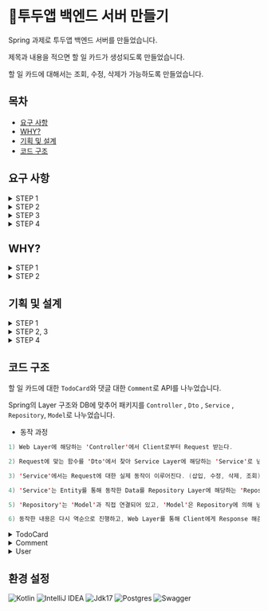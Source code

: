 # 📆투두앱 백엔드 서버 만들기

Spring 과제로 투두앱 백엔드 서버를 만들었습니다. <br/>

제목과 내용을 적으면 할 일 카드가 생성되도록 만들었습니다. <br/>

할 일 카드에 대해서는 조회, 수정, 삭제가 가능하도록 만들었습니다.

## 목차
- [요구 사항](#요구-사항)
- [WHY?](#why)
- [기획 및 설계](#기획-및-설계)
- [코드 구조](#코드-구조)

## 요구 사항

<details>
<summary>STEP 1</summary><div>
  
**할 일 카드 작성 기능**
  > - `할 일 제목`, `할 일 내용`, `작성일`, `작성자 이름`을 입력받아 저장할 수 있습니다.
  > - 저장된 할 일의 정보를 반환받아 확인할 수 있습니다.

**선택한 할 일 조회 기능**
  > - 선택한 할 일의 정보를 조회할 수 있습니다.
  > - 반환받은 할 일 정보에는 `할 일 제목`, `할 일 내용`, `작성일`, `작성자 이름`을 정보가 들어있습니다.

**할 일 카드 목록 조회 기능**
  > - 등록된 할 일 전체를 조회할 수 있습니다.
  > - 조회된 할 일 목록은 작성일 기준 내림차순으로 정렬되어 있습니다.

**선택한 할 일 수정 기능**
  > - 선택한 할 일의 `할 일 제목`, `할 일 내용`, `작성자 이름`을 수정할 수 있습니다.
  > - 수정된 할 일의 정보를 반환받아 확인할 수 있습니다.

**선택한 할 일 삭제 기능**
  > - 선택한 게시글을 삭제할 수 있습니다.

</div></details>

<details>
<summary>STEP 2</summary><div>

**할 일 카드 완료 기능**
  > - 완료 처리할 할 일 카드는 목록 조회 시 `완료 여부` 필드가 `TRUE`로 내려갑니다.
  > - `완료 여부` 기본 값은 `FALSE`입니다.

**댓글 작성 기능**
  > - `작성자 이름`, `비밀번호`, `댓글`을 입력받아 저장할 수 있습니다.
  > - 응답에서 `비밀번호`는 제외하고 등록된 댓글을 반환합니다.

**댓글 수정 기능**
  > - `작성자 이름`, `비밀번호`를 입력받아 저장된 값과 일치하면 수정할 수 있습니다.
  > - 응답에서 `비밀번호`는 제외하고 수정된 댓글을 반환합니다.

**댓글 삭제 기능**
  > - `작성자 이름`, `비밀번호`를 입력받아 저장된 값과 일치하면 삭제할 수 있습니다.
  > - 응답에서 삭제 메시지와 상태 코드를 반환합니다.

**댓글 조회 기능**
  > - STEP 1에서 만든 할 일 조회 API의 응답에서 댓글을 조회할 수 있습니다.
  > - 연관되지 않은 댓글은 포함되지 않아야 합니다. 

</div></details>

<details>
<summary>STEP 3</summary><div>
  
**할 일 카드 정렬 기능**
  > - API를 요청할 때 정렬(`오름차순`, `내림차순`)을 포함합니다.
  > - 정렬 기준을 통해 정렬한 할 일 목록을 반환합니다.

**할 일 카드 필터 기능**
  > - API를 요청할 때 작성자 이름 기준으로 목록을 반환합니다.

**할 일 카드 검증 기능**
  > - 할 일 카드를 작성하거나 수정할 때 검사합니다.
  > - 할 일 카드의 제목이 1자 이상, 200자 이하인지 검사합니다.
  > - 할 일 카드의 본문이 1자 이상, 1000자 이하인지 검사합니다.
  > - 조건을 충족하지 않는다면 기능 실패로 응답합니다.

**할 일 카드 응답 코드 반환**
  > - ReponseEntity를 사용하여 API의 응답을 Status 코드로 반환합니다.
  > - 조회 기능 성공: status 200 OK
  > - 작성 기능 성공: status 201 Created
  > - 수정 기능 성공: status 200 OK
  > - 삭제 기능 성공: status 204 No Content
  > - 작성, 수정 기능 실패: status 400 Bad Request

</div></details>

<details>
<summary>STEP 4</summary><div>
  
**개발 완료**
  > - 사용자가 많아졌을 때 페이지 혹은 카드의 개수를 지정해서 조회합니다.
  > - 회원가입, 로그인이 가능합니다.

**추후 개발 예정**
> - 인증, 인가에 대해서 요청한 사용자를 구분하여 수정 삭제가 가능합니다.

</div></details>

## WHY?

<details>
<summary>STEP 1</summary><div>
  
Q1. API의 request를 어떤 방식으로 사용하셨나요?
> A. Request Body 방식을 사용하였습니다. 이유는 다음과 같습니다.<br/>
>
> 1. Request Body 방식이 URL에 JSON 등의 데이터를 노출하지 않기 때문에 안전하기 때문입니다.<br/>
> 2. 주소를 이용하지 않아서 데이터양이 많은 경우에 적합하기 때문입니다.

Q2. RESTful 한 API를 설계하셨나요?
> A. 네, 그렇습니다. 이유는 다음과 같습니다. <br/>
>
> 1. Resource의 이름을 명사, 소문자, 복수형으로 지향하였으며, '/'를 통해 계층 관계를 표현하였습니다. <br/>
  (예> /todocards) <br/>
> 2. id Resource를 가져오기 위해 Identifier를 포함하였습니다. <br/>
  (예> /todocards/{userId}) <br/>
> 3. 적절한 Status Code를 응답하였습니다. <br/>
  (예> TodoCard가 정상적으로 생성되었을 때, 성공 Status Code가 201) <br/>
> 4. Path Variable을 이용하여 변수를 받아오도록 하였습니다. <br/>
  (예> fun getTodoCard(@PathVariable userid: Long))

Q3. 적절한 관심사 분리를 적용하셨나요?<br/>
> A. Spring의 Layer 구조와 DB에 맞추어 패키지를 나누었습니다. (Controller , Dto , model , repository , Service)

Q4. API 명세서 작성 가이드라인과 비교했을 때 자신의 API 명세서<br/>
> A. 규모가 큰 프로젝트가 아니라서 제외한 항목이 많았던 것 같습니다.

</div></details>

<details>
<summary>STEP 2</summary><div>

Q1. 처음 설계한 API 명세서에 변경사항이 있었나요? 변경되었다면 어떤 점 때문일까요?
> A. 댓글 기능에 대한 추가 사항이 존재하였습니다. 기능을 늘리면서 자연스럽게 API 명세서도 늘어났다고 생각합니다.<br/>

Q2. 첫 설계의 중요성에 대해 작성해주세요!
> A. 첫 설계를 디테일하게 할수록 추가 요구사항을 적용할 때 변경에 대한 수고가 줄어든다는 것을 알게 되었습니다.<br/>

Q3. ERD를 먼저 설계한 후 Entity를 개발했을 때 어떤 점이 도움이 되셨나요?
> A. 테이블명과 칼럼 이름을 미리 정해두고, 연관 관계를 설정해두어서 코드 동작 설계를 편하게 할 수 있었습니다.<br/>

Q4. 댓글 여러 개 달려있는 할 일을 삭제하려고 한다면 무슨 문제가 발생할까요? DB 테이블 관점에서 해결 방법이 무엇일까요?
> A. 서버 오류가 발생하며 삭제 동작이 진행되지 않습니다.<br/>
> 하지만 할 일을 삭제할 때 댓글까지 삭제할 수 있게 CASCADE라는 영속성 전이를 이용하면 해결 가능합니다.<br/>

Q4. IoC / DI에 대해 간략하게 설명해 주세요.
> A. 간략하게 설명하도록 하겠습니다.<br/>
> * IoC : 객체의 생성과 생명 주기를 외부에서 제어하는 디자인 패턴<br/>
> * DI : 객체가 필요한 의존성을 자체적으로 생성하는 것이 아니라, 외부에서 주입받는 디자인 패턴<br/>
>
> ∴ DI ⊂ IoC

</div></details>

## 기획 및 설계

<details>
<summary>STEP 1</summary><div>
  
#### 1. Event Storming

![image](https://github.com/KangBaekho10/TodoApplication/assets/166815465/e6a10243-5c12-4dbd-931d-1ede39275e36)

#### 2. Use Case Diagram

![20240516_172800](https://github.com/KangBaekho10/TodoApplication/assets/166815465/a9db859b-d5ee-4b4c-aaac-08907ec0e492)

#### 3. API Specification

![image](https://github.com/KangBaekho10/TodoApplication/assets/166815465/dd4159ce-835f-4eeb-bd0e-7d0739b8d652)

#### 4. ERD

![image](https://github.com/KangBaekho10/TodoApplication/assets/166815465/f06de950-2c98-4c3d-a748-27a5995d4af8)

</div></details>

<details>
<summary>STEP 2, 3</summary><div>

#### 1. Event Storming

![image](https://github.com/KangBaekho10/TodoApplication/assets/166815465/5c7dbfdb-3cc4-498a-aab4-4cde2d31902c)

#### 2. Use Case Diagram

![image](https://github.com/KangBaekho10/TodoApplication/assets/166815465/2aed2a28-08bd-403a-a052-859e5cfc5086)

#### 3. API Specification

![image](https://github.com/KangBaekho10/TodoApplication/assets/166815465/acacbbb5-4fe8-4158-8ae5-9583fde05b4a)

#### 4. ERD

![image](https://github.com/KangBaekho10/TodoApplication/assets/166815465/660fa781-6850-45bb-a446-e4252776c1c8)

</div></details>

<details>
<summary>STEP 4</summary><div>

#### 1. Event Storming

![image](https://github.com/KangBaekho10/TodoApplication/assets/166815465/a90fb0c5-b9fc-43c1-8f36-8c2338f96912)

#### 2. Use Case Diagram

![image](https://github.com/KangBaekho10/TodoApplication/assets/166815465/2ae4bff6-4df0-4ae2-be77-4597aa227e6b)

#### 3. API Specification

![image](https://github.com/KangBaekho10/TodoApplication/assets/166815465/bab663e3-3dcb-4916-b8d4-f73f089f1336)

#### 4. ERD
  
![image](https://github.com/KangBaekho10/TodoApplication/assets/166815465/bdd9230e-fd34-4268-9c22-8ec94a6cbde2)

</div></details>

## 코드 구조

할 일 카드에 대한 `TodoCard`와 댓글 대한 `Comment`로 API를 나누었습니다.

Spring의 Layer 구조와 DB에 맞추어 패키지를 `Controller` , `Dto` , `Service` , `Repository`, `Model`로 나누었습니다.

- 동작 과정

```Kotlin
1) Web Layer에 해당하는 'Controller'에서 Client로부터 Request 받는다.

2) Request에 맞는 함수를 'Dto'에서 찾아 Service Layer에 해당하는 'Service'로 넘겨준다.

3) 'Service'에서는 Request에 대한 실제 동작이 이루어진다. (삽입, 수정, 삭제, 조회)

4) 'Service'는 Entity를 통해 동작한 Data를 Repository Layer에 해당하는 'Repository'로 넘겨준다.

5) 'Repository'는 'Model'과 직접 연결되어 있고, 'Model'은 Repository에 의해 넘겨받은 Data를 DB에서 동작한다.

6) 동작한 내용은 다시 역순으로 진행하고, Web Layer를 통해 Client에게 Response 해준다.
```

<details>
<summary> TodoCard </summary><div>

- Controller

```Kotlin

// 단일 카드 조회
fun getTodoCard(@PathVariable userId: Long) : ResponseEntity<TodoCardResponse> {
...
}

// 전체 카드 조회
fun getTodoCardList(): ResponseEntity<List<TodoCardResponse>> {
...
}

// 할 일 카드 생성
fun createTodoCard(@RequestBody createTodoCardRequest: CreateTodoCardRequest): ResponseEntity<TodoCardResponse> {
...
}

// 할 일 카드 수정
fun updateTodoCard(
    @PathVariable userId: Long,
    @RequestBody updateTodoCardRequest: UpdateTodoCardRequest
) : ResponseEntity<TodoCardResponse> {
...
}

// 할 일 카드 삭제
fun deleteTodoCard(@PathVariable userId: Long) : ResponseEntity<Unit> {
...
}

```

- Service

```Kotlin

// 단일 카드 조회
fun getTodoCardById(userId: Long): TodoCardResponse

// 전체 카드 조회
fun getAllTodoCardList(): List<TodoCardResponse>

// 할 일 카드 생성
fun createTodoCard(request: CreateTodoCardRequest): TodoCardResponse

// 할 일 카드 수정
fun updateTodoCard(userId: Long, request: UpdateTodoCardRequest): TodoCardResponse

// 할 일 카드 삭제
fun deleteTodoCard(userId: Long)

```

- Repository

```Kotlin

interface TodoCardRepository: JpaRepository<TodoCard, Long> {}

```

- Model

```Kotlin
...
// 1:N
// DATA에 맞는 DB Column을 지정
class TodoCard (
...
    @OneToMany(mappedBy = "todoCard", fetch = FetchType.LAZY, cascade = [CascadeType.ALL], orphanRemoval = true)
    val comment: MutableList<Comment> = mutableListOf()
...
)

// Column 일치하는 곳에 DATA 삽입
fun TodoCard.toResponse(): TodoCardResponse { 
...
}

```

</div></details>

<details>
<summary> Comment </summary><div>

- Controller

```Kotlin

// 댓글 생성
fun createComment(
  @PathVariable userId: Long,
  @RequestBody commentRequest: CommentRequest
): ResponseEntity<CommentResponse> {
...
}

// 댓글 수정
fun updateComment(
  @PathVariable userId: Long,
  @PathVariable commentId: Long,
  @RequestBody commentRequest: CommentRequest
): ResponseEntity<CommentResponse> {
...
}

// 댓글 삭제
fun updateComment(
  @PathVariable userId: Long,
  @PathVariable commentId: Long,
  @RequestBody commentRequest: CommentRequest
): ResponseEntity<CommentResponse> {
...
}

```

- Service

```Kotlin

// 댓글 조회 (할 일 카드에서 조회 가능)
fun getComment(commentId : Long) : CommentResponse

// userId로 할 일 카드를 지정하여 댓글 생성
fun createComment(userId: Long, request: CommentRequest) : CommentResponse

// userId로 할 일 카드를 지정하여 댓글 수정
fun updateComment(userId: Long, commentId: Long, request: CommentRequest) : CommentResponse

// userId로 할 일 카드를 지정하여 댓글 삭제
fun deleteComment(userId: Long, commentId: Long, request: DeleteCommentRequest)

```

- Repository

```Kotlin

interface CommentRepository: JpaRepository<Comment, Long> {
    fun findByTodoCardUseridAndCommentid(userId: Long, commentId: Long): Comment?
}

```

- Model

```Kotlin

class Comment (
...
// N:1
// DATA에 맞는 DB Column 지정
    @ManyToOne(fetch = FetchType.LAZY)
    @JoinColumn(name = "userid")
    val todoCard: TodoCard,
...
)
// Column 일치하는 곳에 DATA 삽입
fun Comment.toResponse(): CommentResponse{
...
}

```

</div></details>

<details>
<summary> User </summary><div>

- Controller

```Kotlin

@PostMapping("/signup")
fun createUser(@RequestBody userRequest: UserRequest): ResponseEntity<UserResponse> {
...
}
// 사용자 생성
...
fun login(@RequestBody userRequest: UserRequest): ResponseEntity<UserResponse>{
...
}
// 사용자 로그인

```

- Service

```Kotlin

fun createUser(request: UserRequest): UserResponse
//사용자 생성

fun login(request: UserRequest): UserResponse
// 사용자 로그인

```

- Repository

```Kotlin

interface UserRepository: JpaRepository<User, Long> {
    fun findByEmailAndPassword(email: String, password: String): User
}

```

- Model

```Kotlin

class User(
)
...
// Column 일치하는 곳에 DATA 삽입
fun User.toResponse(): UserResponse {
...
}

```

</div></details>

## 환경 설정<br>
![Kotlin](https://img.shields.io/badge/kotlin-%237F52FF.svg?style=for-the-badge&logo=kotlin&logoColor=white)
![IntelliJ IDEA](https://img.shields.io/badge/IntelliJIDEA-000000.svg?style=for-the-badge&logo=intellij-idea&logoColor=white) 
![Jdk17](https://img.shields.io/badge/jdk17-%23ED8B00.svg?style=for-the-badge&logo=openjdk&logoColor=white"/)
![Postgres](https://img.shields.io/badge/postgres-%23316192.svg?style=for-the-badge&logo=postgresql&logoColor=white)
![Swagger](https://img.shields.io/badge/-Swagger-%23Clojure?style=for-the-badge&logo=swagger&logoColor=white)
